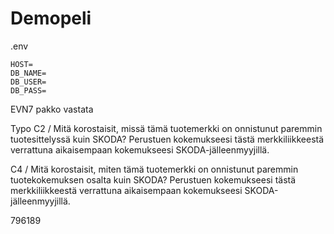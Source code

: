 # Demopeli

.env

```
HOST=
DB_NAME=
DB_USER=
DB_PASS=
```

EVN7 pakko vastata

Typo
C2 / Mitä korostaisit, missä tämä tuotemerkki on onnistunut paremmin tuotesittelyssä kuin SKODA?
Perustuen kokemukseesi tästä merkkiliikkeestä verrattuna aikaisempaan kokemukseesi SKODA-jälleenmyyjillä.

C4 / Mitä korostaisit, miten tämä tuotemerkki on onnistunut paremmin tuotekokemuksen osalta kuin SKODA?
Perustuen kokemukseesi tästä merkkiliikkeestä verrattuna aikaisempaan kokemukseesi SKODA-jälleenmyyjillä.


796189